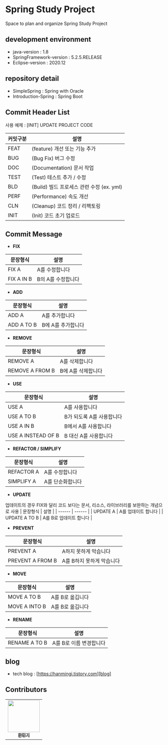 # Spring Study Project

Space to plan and organize Spring Study Project

## development environment
- java-version : 1.8
- SpringFramework-version : 5.2.5.RELEASE
- Eclipse-version : 2020.12

## repository detail
- SimpleSpring : Spring with Oracle
- Introduction-Spring : Spring Boot 


## Commit Header List  
사용 예제 : [INIT] UPDATE PROJECT CODE

| 커밋구분 | 설명 |
| ------ | ------ |
| FEAT | (feature) 개선 또는 기능 추가 |
| BUG | (Bug Fix) 버그 수정 |
| DOC | (Documentation) 문서 작업 |
| TEST | (Test) 테스트 추가 / 수정 |
| BLD | (Build) 빌드 프로세스 관련 수정 (ex. yml) |
| PERF | (Performance) 속도 개선 |
| CLN | (Cleanup) 코드 정리 / 리팩토링 |
| INIT | (Init) 코드 초기 업로드 |

## Commit Message
- **FIX**

| 문장형식 | 설명 |
| ------ | ------ |
| FIX A | A를 수정합니다 |
| FIX A IN B | B의 A를 수정합니다 |

- **ADD**

| 문장형식 | 설명 |
| ------ | ------ |
| ADD A | A를 추가합니다 |
| ADD A TO B | B에 A를 추가합니다 |

- **REMOVE**

| 문장형식 | 설명 |
| ------ | ------ |
| REMOVE A | A를 삭제합니다 |
| REMOVE A FROM B | B에 A를 삭제합니다 |

- **USE**

| 문장형식 | 설명 |
| ------ | ------ |
| USE A | A를 사용합니다 |
| USE A TO B | B가 되도록 A를 사용합니다 |
| USE A IN B | B에서 A를 사용합니다 |
| USE A INSTEAD OF B | B 대신 A를 사용합니다 |

- **REFACTOR / SIMPLIFY**

| 문장형식 | 설명 |
| ------ | ------ |
| REFACTOR A | A를 수정합니다 |
| SIMPLIFY A | A를 단순화합니다 |

- **UPDATE**

업데이트의 경우 FIX와 달리 코드 보다는 문서, 리소스, 라이브러리를 보완하는 개념으로 사용
| 문장형식 | 설명 |
| ------ | ------ |
| UPDATE A | A를 업데이트 합니다 |
| UPDATE A TO B | A를 B로 업데이트 합니다 |

- **PREVENT**

| 문장형식 | 설명 |
| ------ | ------ |
| PREVENT A | A하지 못하게 막습니다 |
| PREVENT A FROM B | A를 B하지 못하게 막습니다 |

- **MOVE**

| 문장형식 | 설명 |
| ------ | ------ |
| MOVE A TO B| A를 B로 옮깁니다 |
| MOVE A INTO B | A를 B로 옮깁니다 |

- **RENAME**

| 문장형식 | 설명 |
| ------ | ------ |
| RENAME A TO B| A를 B로 이름 변경합니다 |

## blog
- tech blog : [https://hanmingi.tistory.com][blog]

## Contributors
<table>
  <tr>
    <td align="center">
      <a href="https://github.com/Hmgi">
        <img src="https://avatars.githubusercontent.com/u/22022390?v=4" width="100px;" alt=""/> 
          <br /> 
            <sub> 
               <b>한민기</b>       
            </sub> 
       </a>
      <br />
  </tr>
</table>


[blog]: <https://hanmingi.tistory.com>
[toyproject]: <https://hanmingi.tistory.com/category/Toy%20Project>
